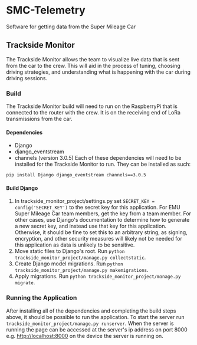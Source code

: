 # SMC-Telemetry
Software for getting data from the Super Mileage Car
## Trackside Monitor
The Trackside Monitor allows the team to visualize live data that is sent from the car to the crew. This will aid in the process of tuning, choosing driving strategies, and understanding what is happening with the car during driving sessions.
### Build
The Trackside Monitor build will need to run on the RaspberryPi that is connected to the router with the crew. It is on the receiving end of LoRa transmissions from the car.
#### Dependencies
* Django
* django_eventstream
* channels (version 3.0.5)
Each of these dependencies will need to be installed for the Trackside Monitor to run. They can be installed as such:
```
pip install Django django_eventstream channels==3.0.5
```
#### Build Django
1. In trackside_monitor_project/settings.py set ```SECRET_KEY = config('SECRET_KEY')``` to the secret key for this application. For EMU Super Mileage Car team members, get the key from a team member. For other cases, use Django's documentation to determine how to generate a new secret key, and instead use that key for this application. Otherwise, it should be fine to set this to an arbitrary string, as signing, encryption, and other security measures will likely not be needed for this application as data is unlikely to be sensitive.
2. Move static files to Django's root. Run ```python trackside_monitor_project/manage.py collectstatic```.
3. Create Django model migrations. Run ```python trackside_monitor_project/manage.py makemigrations```.
4. Apply migrations. Run ```python trackside_monitor_project/manage.py migrate```.
### Running the Application
After installing all of the dependencies and completing the build steps above, it should be possible to run the application. To start the server run ```trackside_monitor_project/manage.py runserver```. When the server is running the page can be accessed at the server's ip address on port 8000 e.g. [http://localhost:8000](http://localhost:8000) on the device the server is running on.

